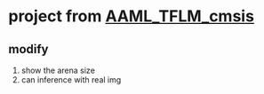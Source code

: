# project from [AAML_TFLM_cmsis](https://github.com/liuyy3364/AAML_TFLM_cmsis/tree/9843bc7b86ae3b4f07311a9b0535b1c20db4e756)

## modify
1. show the arena size
2. can inference with real img 
